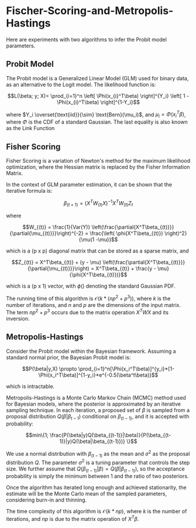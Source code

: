 # Fischer-Scoring-and-Metropolis-Hastings
Here are experiments with two algorithms to infer the Probit model parameters.

## Probit Model
The Probit model is a Generalized Linear Model (GLM) used for binary data, as an alternative to the Logit model. The likelihood function is:

```math
L(\beta; y; X)= \prod_{i=1}^n \left[ \Phi(x_{i}^T\beta) \right]^{Y_i} \left[ 1 - \Phi(x_{i}^T\beta) \right]^{1-Y_i}
```
where $Y_i \overset{\text{iid}}{\sim} \text{Bern}(\mu_i)$, and $\mu_i = \Phi(x_{i}^T\beta)$, where $\Phi$ is the CDF of a standard Gaussian. The last equality is also known as the Link Function


## Fisher Scoring
Fisher Scoring is a variation of Newton's method for the maximum likelihood optimization, where the Hessian matrix is replaced by the Fisher Information Matrix.

In the context of GLM parameter estimation, it can be shown that the iterative formula is:

```math
\beta_{(t+1)} = (X^T W_{(t)} X)^{-1} X^T W_{(t)} Z_{t}
```
where

```math
W_{(t)} = \frac{1}{Var(Y)} \left(\frac{\partial{X^T\beta_{(t)}}}{\partial{\mu_{(t)}}}\right)^{-2} = \frac{\left( \phi(X^T\beta_{(t)}) \right)^2}{\mu(1 -\mu)}
```

which is a (p x p) diagonal matrix that can be stored as a sparse matrix, and

```math
Z_{(t)} = X^T\beta_{(t)} + (y - \mu) \left(\frac{\partial{X^T\beta_{(t)}}}{\partial{\mu_{(t)}}}\right) = X^T\beta_{(t)} + \frac{y - \mu}{\phi(X^T\beta_{(t)})}
```

which is a (p x 1) vector, with $\phi()$ denoting the standard Gaussian PDF.

The running time of this algorithm is $\mathcal{O}(k * (np^2 + p^3))$, where $k$ is the number of iterations, and $n$ and $p$ are the dimensions of the input matrix. The term $np^2 + p^3$ occurs due to the matrix operation $X^T W X$ and its inversion.

## Metropolis-Hastings
Consider the Probit model within the Bayesian framework. Assuming a standard normal prior, the Bayesian Probit model is:

```math
P(\beta|y,X) \propto \prod_{i=1}^n[\Phi(x_i^T\beta)]^{y_i}*[1-\Phi(x_i^T\beta)]^{1-y_i}*e^{-0.5(\beta^t\beta)}
```

which is intractable.

Metropolis-Hastings is a Monte Carlo Markov Chain (MCMC) method used for Bayesian models, where the posterior is approximated by an iterative sampling technique. In each iteration, a proposed set of $\beta$ is sampled from a proposal distribution $Q(\beta|\beta_{t-1})$ conditional on $\beta_{(t-1)}$, and it is accepted with probability:

```math
min\{1; \frac{P(\beta|y)Q(\beta_{(t-1)}|\beta)}{P(\beta_{(t-1)}|y)Q(\beta|\beta_{(t-1)})} \}
```

We use a normal distribution with $\beta_{(t-1)}$ as the mean and $\sigma^2$ as the proposal distribution $Q$. The parameter $\sigma^2$ is a tuning parameter that controls the step size. We further assume that $Q(\beta_{(t-1)}|\beta) = Q(\beta|\beta_{(t-1)})$, so the acceptance probability is simply the minimum between 1 and the ratio of two posteriors.

Once the algorithm has iterated long enough and achieved stationarity, the estimate will be the Monte Carlo mean of the sampled parameters, considering burn-in and thinning.

The time complexity of this algorithm is $\mathcal{O}(k * np)$, where $k$ is the number of iterations, and $np$ is due to the matrix operation of $X^T\beta$.


